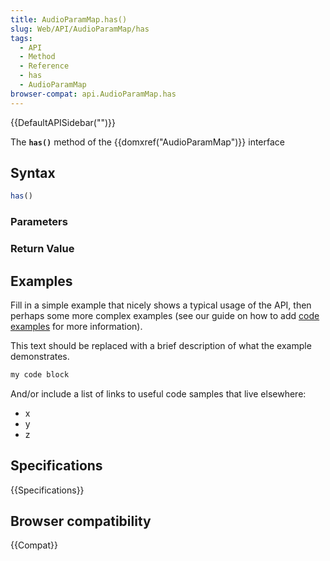 ```yaml
---
title: AudioParamMap.has()
slug: Web/API/AudioParamMap/has
tags:
  - API
  - Method
  - Reference
  - has
  - AudioParamMap
browser-compat: api.AudioParamMap.has
---
```

{{DefaultAPISidebar("")}}

The **`has()`** method of the {{domxref("AudioParamMap")}} interface 

## Syntax

```js
has()
```

### Parameters



### Return Value



## Examples

Fill in a simple example that nicely shows a typical usage of the API, then perhaps some more complex examples (see our guide on how to add [code examples](/en-US/docs/MDN/Contribute/Structures/Code_examples) for more information).

This text should be replaced with a brief description of what the example demonstrates.

```js
my code block
```

And/or include a list of links to useful code samples that live elsewhere:

*   x
*   y
*   z

## Specifications

{{Specifications}}

## Browser compatibility

{{Compat}}

